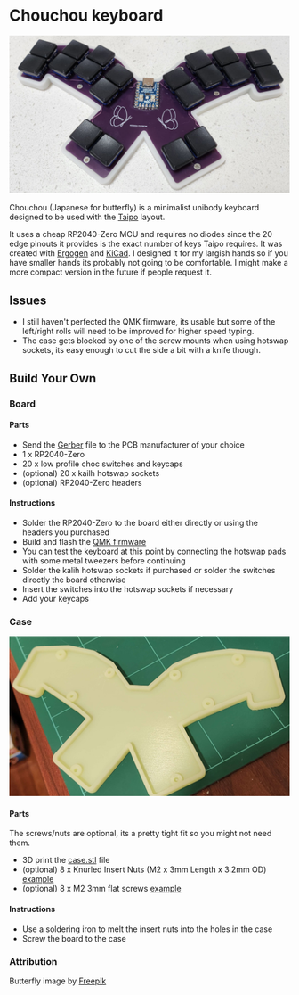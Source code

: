 # Chouchou keyboard

![Chouchou](images/chouchou.jpg)

Chouchou (Japanese for butterfly) is a minimalist unibody keyboard designed to be used with the [Taipo](https://inkeys.wiki/en/keymaps/taipo) layout.

It uses a cheap RP2040-Zero MCU and requires no diodes since the 20 edge pinouts it provides is the exact number of keys Taipo requires. It was created with [Ergogen](https://github.com/ergogen/ergogen) and [KiCad](https://www.kicad.org). I designed it for my largish hands so if you have smaller hands its probably not going to be comfortable. I might make a more compact version in the future if people request it.

## Issues

- I still haven't perfected the QMK firmware, its usable but some of the left/right rolls will need to be improved for higher speed typing.
- The case gets blocked by one of the screw mounts when using hotswap sockets, its easy enough to cut the side a bit with a knife though. 

## Build Your Own

### Board

#### Parts

- Send the [Gerber](kicad/gerber_to_order) file to the PCB manufacturer of your choice
- 1 x RP2040-Zero
- 20 x low profile choc switches and keycaps
- (optional) 20 x kailh hotswap sockets
- (optional) RP2040-Zero headers

#### Instructions

- Solder the RP2040-Zero to the board either directly or using the headers you purchased
- Build and flash the [QMK firmware](https://github.com/dlip/qmk_firmware/tree/chouchou/keyboards/chouchou)
- You can test the keyboard at this point by connecting the hotswap pads with some metal tweezers before continuing
- Solder the kalih hotswap sockets if purchased or solder the switches directly the board otherwise
- Insert the switches into the hotswap sockets if necessary
- Add your keycaps 

### Case

![Case](images/case.jpg)

#### Parts

The screws/nuts are optional, its a pretty tight fit so you might not need them.

- 3D print the [case.stl](case/case.stl) file
- (optional)  8 x Knurled Insert Nuts (M2 x 3mm Length x 3.2mm OD) [example](https://www.amazon.com/dp/B07LBQFNQD)
- (optional) 8 x M2 3mm flat screws [example](https://www.amazon.com/gp/product/B01FTI8TM8/) 

#### Instructions

- Use a soldering iron to melt the insert nuts into the holes in the case
- Screw the board to the case

### Attribution

Butterfly image by [Freepik](https://www.freepik.com/free-vector/hand-drawn-butterfly-outline-pack_15636314.htm#query=butterfly&position=29&from_view=keyword&track=sph)